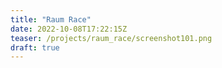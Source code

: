 ```yaml
---
title: "Raum Race"
date: 2022-10-08T17:22:15Z
teaser: /projects/raum_race/screenshot101.png
draft: true
---
```


